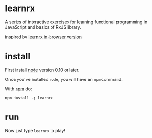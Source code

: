 # learnrx
A series of interactive exercises for learning functional programming in JavaScript and basics of RxJS library.

inspired by [learnrx in-browser version](https://github.com/ReactiveX/learnrx)

# install

First install [node](http://nodejs.org) version 0.10 or later.

Once you've installed `node`, you will have an `npm` command.

With [npm](https://npmjs.org) do:

```
npm install -g learnrx
```

# run

Now just type `learnrx` to play!
